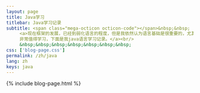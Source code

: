 ```yaml
---
layout: page
title: Java学习
titlebar: Java学习记录
subtitle: <span class="mega-octicon octicon-code"></span>&nbsp;&nbsp;
     <a>现在框架的发展，已经到弱化语言的程度，但是我依然认为语言基础是很重要的，尤其是一些触类旁通的思想
     非常值得学习，下面是我java语言学习记录。</a><br/>
     &nbsp;&nbsp;&nbsp;&nbsp;&nbsp;&nbsp;&nbsp; 
css: ['blog-page.css']
permalink: /zh/java
lang: zh
keys: java
---
```


{% include blog-page.html %}
